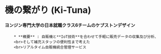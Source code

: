 機の繋がり  (Ki-Tuna)
=============
#### ヨンジン専門大学の日本就職クラス6チームのケプストンデザイン

        * **槪要** : 自販機と**IoT技術**を合わせて手軽に販売データの収集及び分析、
        <br>そして補充スタッフの便利性まで考えた
        <br>リアルタイム自販機統合管理サービス
